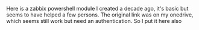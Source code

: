Here is a zabbix powershell module I created a decade ago, it's basic but seems to have helped a few persons. The original link was on my onedrive, which seems still work but need an authentication. So I put it here also
